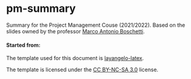 # pm-summary
Summary for the Project Management Couse (2021/2022).
Based on the slides owned by the professor [Marco Antonio Boschetti](https://www.unibo.it/sitoweb/marco.boschetti/didattica).

#### Started from:
The template used for this document is [layangelo-latex](https://github.com/AngeloFilaseta/layangelo-latex).

The template is licensed under the [CC BY-NC-SA 3.0](https://creativecommons.org/licenses/by-nc-sa/3.0/) license.
